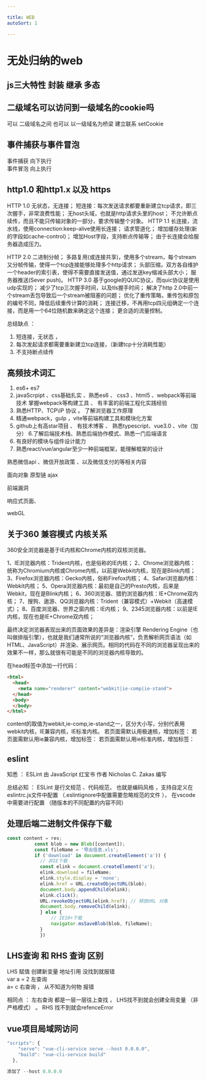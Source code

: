 ```yaml
---

title: WEB
autoSort: 1

---
```


# 无处归纳的web
## js三大特性  封装 继承 多态

## 二级域名可以访问到一级域名的cookie吗

可以   二级域名之间 也可以 以一级域名为桥梁   建立联系  setCookie

## 事件捕获与事件冒泡

事件捕获 向下执行    
事件冒泡 向上执行

## http1.0 和http1.x 以及 https

HTTP 1.0
无状态，无连接；
短连接：每次发送请求都要重新建立tcp请求，即三次握手，非常浪费性能；
无host头域，也就是http请求头里的host；
不允许断点续传，而且不能只传输对象的一部分，要求传输整个对象。
HTTP 1.1
长连接，流水线，使用connection:keep-alive使用长连接；
请求管道化；
增加缓存处理(新的字段如cache-control)；
增加Host字段，支持断点传输等；
由于长连接会给服务器造成压力。

HTTP 2.0
二进制分帧；
多路复用(或连接共享)，使用多个stream，每个stream又分帧传输，使得一个tcp连接能够处理多个http请求；
头部压缩，双方各自维护一个header的索引表，使得不需要直接发送值，通过发送key缩减头部大小；
服务器推送(Sever push)。
HTTP 3.0
基于google的QUIC协议，而quic协议是使用udp实现的；
减少了tcp三次握手时间，以及tls握手时间；
解决了http 2.0中前一个stream丢包导致后一个stream被阻塞的问题；
优化了重传策略，重传包和原包的编号不同，降低后续重传计算的消耗；
连接迁移，不再用tcp四元组确定一个连接，而是用一个64位随机数来确定这个连接；
更合适的流量控制。



总结缺点 ： 
1. 短连接，无状态  ，
2. 每次发起请求都需要重新建立tcp连接，（新建tcp十分消耗性能） 
3. 不支持断点续传 

## 高频技术词汇 
1.  es6+  es7 
2.   javaScrpipt 、css基础扎实 、熟悉es6 、 css3 、html5 、webpack等前端技术
    掌握webpack等构建工具 、 有丰富的前端工程化实践经验
3.  熟悉HTTP、TCP\IP 协议 。 了解浏览器工作原理
4. 精通webpack，gulp ，vite等前端构建工具和模块化方案 
5.  github上有高star项目 、 有技术博客 、 熟悉typescript、vue3.0 、vite（加分）
6.了解后端技术栈、熟悉后端协作模式、熟悉一门后端语言
7. 有良好的模块与组件设计能力
8. 熟悉react/vue/angular至少一种前端框架，能理解框架的设计

熟悉微信api 、微信开放政策 、以及微信支付的等相关内容 

面向对象  原型链 ajax


前端漏洞

响应式页面、

webGL


## 关于360 兼容模式 内核关系
360安全浏览器是基于IE内核和Chrome内核的双核浏览器。


1、IE浏览器内核：Trident内核，也是俗称的IE内核；
2、Chrome浏览器内核：统称为Chromium内核或Chrome内核，以前是Webkit内核，现在是Blink内核；
3、Firefox浏览器内核：Gecko内核，俗称Firefox内核；
4、Safari浏览器内核：Webkit内核；
5、Opera浏览器内核：最初是自己的Presto内核，后来是Webkit，现在是Blink内核；
6、360浏览器、猎豹浏览器内核：IE+Chrome双内核；
7、搜狗、遨游、QQ浏览器内核：Trident（兼容模式）+Webkit（高速模式）；
8、百度浏览器、世界之窗内核：IE内核；
9、2345浏览器内核：以前是IE内核，现在也是IE+Chrome双内核；

最终决定浏览器表现出来的页面效果的差异是：渲染引擎 Rendering Engine（也叫做排版引擎），也就是我们通常所说的“浏览器内核”，负责解析网页语法（如HTML、JavaScript）并渲染、展示网页。相同的代码在不同的浏览器呈现出来的效果不一样，那么就很有可能是不同的浏览器内核导致的。


在head标签中添加一行代码：

```html
<html>
  <head>
    <meta name="renderer" content="webkit|ie-comp|ie-stand">
  </head>
  <body>
  </body>
</html>
```
content的取值为webkit,ie-comp,ie-stand之一，区分大小写，分别代表用webkit内核，IE兼容内核，IE标准内核。
若页面需默认用极速核，增加标签：<meta name="renderer" content="webkit">
若页面需默认用ie兼容内核，增加标签：<meta name="rend  neierer" content="ie-comp">
若页面需默认用ie标准内核，增加标签：<meta name="renderer" content="ie-stand">



## eslint

知悉 ： ESLint 由 JavaScript 红宝书 作者 Nicholas C. Zakas 编写 

总结必知 ： ESLint 是行文规范 、代码规范， 也就是编码风格  ，支持自定义在eslintrc.js文件中配置 （.eslintignore中配置需要忽略规范的文件 ）， 在vscode中需要进行配置 （随版本的不同配置的内容不同） 

## 处理后端二进制文件保存下载 

``` js
const content = res;
          const blob = new Blob([content]);
          const fileName = '导出信息.xls';
          if ('download' in document.createElement('a')) {
            // 非IE下载
            const elink = document.createElement('a');
            elink.download = fileName;
            elink.style.display = 'none';
            elink.href = URL.createObjectURL(blob);
            document.body.appendChild(elink);
            elink.click();
            URL.revokeObjectURL(elink.href); // 释放URL 对象
            document.body.removeChild(elink);
            } else {
                // IE10+下载
                navigator.msSaveBlob(blob, fileName);
            }
            })
```

## LHS查询  和  RHS 查询     区别

LHS  赋值   创建新变量 
地址引用  没找到就报错  
var a = 2  左查询  
a= c  右查询    ， 从不知道为何物  报错

相同点 ： 左右查询 都是一层一层往上查找  ， LHS找不到就会创建全局变量 （非严格模式）  。 RHS 找不到就会refenceError 

## vue项目局域网访问
``` js
"scripts": {
    "serve": "vue-cli-service serve --host 0.0.0.0",
    "build": "vue-cli-service build"
  },

添加了 --host 0.0.0.0
```